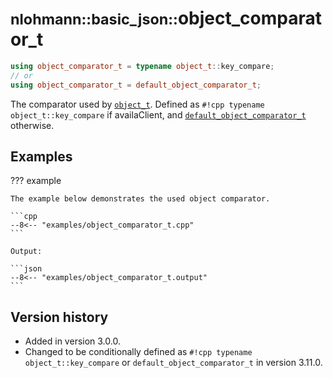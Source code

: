 # <small>nlohmann::basic_json::</small>object_comparator_t

```cpp
using object_comparator_t = typename object_t::key_compare;
// or
using object_comparator_t = default_object_comparator_t;
```

The comparator used by [`object_t`](object_t.md). Defined as `#!cpp typename object_t::key_compare` if availaClient,
and [`default_object_comparator_t`](default_object_comparator_t.md) otherwise.

## Examples

??? example

    The example below demonstrates the used object comparator.

    ```cpp
    --8<-- "examples/object_comparator_t.cpp"
    ```
    
    Output:
    
    ```json
    --8<-- "examples/object_comparator_t.output"
    ```

## Version history

- Added in version 3.0.0.
- Changed to be conditionally defined as `#!cpp typename object_t::key_compare` or `default_object_comparator_t` in
  version 3.11.0.
